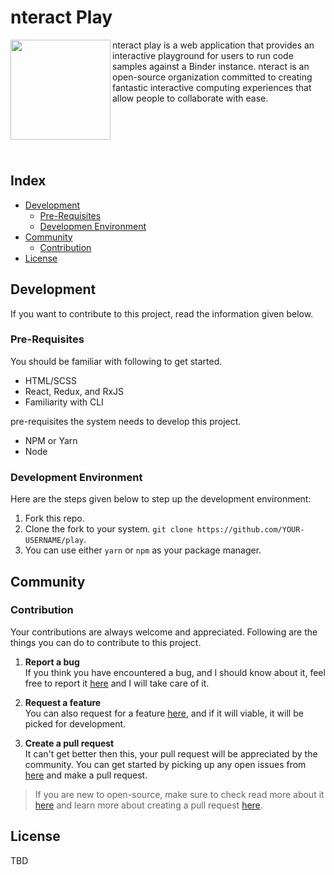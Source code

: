 # nteract Play
<p>
<img align= "left" src="https://avatars0.githubusercontent.com/u/12401040?s=200&v=4" width="160">
nteract play is a web application that provides an interactive playground for users to run code samples against a Binder instance. nteract is an open-source organization committed to creating fantastic interactive computing experiences that allow people to collaborate with ease.
</p><br><br><br><br>

## Index

- [Development](#development)
  - [Pre-Requisites](#pre-requisites)
  - [Developmen Environment](#development-environment)
- [Community](#community)
  - [Contribution](#contribution)
- [License](#license)

## Development

If you want to contribute to this project, read the information given below.

### Pre-Requisites

You should be familiar with following to get started.

- HTML/SCSS
- React, Redux, and RxJS
- Familiarity with CLI

pre-requisites the system needs to develop this project.

- NPM or Yarn
- Node

### Development Environment

Here are the steps given below to step up the development environment:

1. Fork this repo.
2. Clone the fork to your system. `git clone https://github.com/YOUR-USERNAME/play`.
3. You can use either `yarn` or `npm` as your package manager.

## Community

### Contribution

 Your contributions are always welcome and appreciated. Following are the things you can do to contribute to this project.

 1. **Report a bug** <br>
 If you think you have encountered a bug, and I should know about it, feel free to report it [here](https://github.com/nteract/play/issues/new) and I will take care of it.

 2. **Request a feature** <br>
 You can also request for a feature [here](https://github.com/nteract/play/issues/new), and if it will viable, it will be picked for development.

 3. **Create a pull request** <br>
 It can't get better then this, your pull request will be appreciated by the community. You can get started by picking up any open issues from [here](https://github.com/nteract/play/issues) and make a pull request.

 > If you are new to open-source, make sure to check read more about it [here](https://www.digitalocean.com/community/tutorial_series/an-introduction-to-open-source) and learn more about creating a pull request [here](https://www.digitalocean.com/community/tutorials/how-to-create-a-pull-request-on-github).

##  License
TBD


